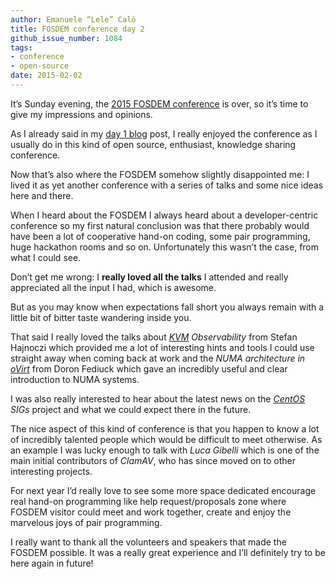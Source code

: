 ```yaml
---
author: Emanuele “Lele” Calò
title: FOSDEM conference day 2
github_issue_number: 1084
tags:
- conference
- open-source
date: 2015-02-02
---
```




It’s Sunday evening, the [2015 FOSDEM conference](https://fosdem.org/2015/) is over, so it’s time to give my impressions and opinions.

As I already said in my [day 1 blog](/blog/2015/01/fosdem-conference-day-1) post, I really enjoyed the conference as I usually do in this kind of open source, enthusiast, knowledge sharing conference.

Now that’s also where the FOSDEM somehow slightly disappointed me: I lived it as yet another conference with a series of talks and some nice ideas here and there.

When I heard about the FOSDEM I always heard about a developer-centric conference so my first natural conclusion was that there probably would have been a lot of cooperative hand-on coding, some pair programming, huge hackathon rooms and so on. Unfortunately this wasn’t the case, from what I could see.

Don’t get me wrong: I **really loved all the talks** I attended and really appreciated all the input I had, which is awesome.

But as you may know when expectations fall short you always remain with a little bit of bitter taste wandering inside you.

That said I really loved the talks about *[KVM](https://www.linux-kvm.org/page/Main_Page) Observability* from Stefan Hajnoczi which provided me a lot of interesting hints and tools I could use straight away when coming back at work and the *NUMA architecture in [oVirt](https://www.ovirt.org/)* from Doron Fediuck which gave an incredibly useful and clear introduction to NUMA systems.

I was also really interested to hear about the latest news on the *[CentOS](https://www.centos.org/) SIGs* project and what we could expect there in the future.

The nice aspect of this kind of conference is that you happen to know a lot of incredibly talented people which would be difficult to meet otherwise. As an example I was lucky enough to talk with *Luca Gibelli* which is one of the main initial contributors of *ClamAV*, who has since moved on to other interesting projects.

For next year I’d really love to see some more space dedicated encourage real hand-on programming like help request/proposals zone where FOSDEM visitor could meet and work together, create and enjoy the marvelous joys of pair programming.

I really want to thank all the volunteers and speakers that made the FOSDEM possible. It was a really great experience and I’ll definitely try to be here again in future!


